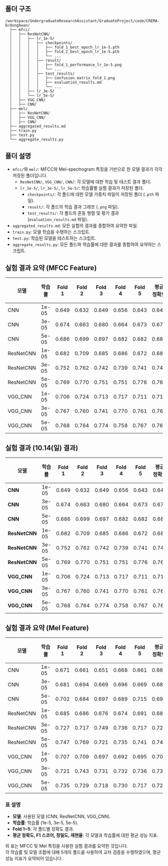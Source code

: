 ## 폴더 구조

```plaintext
/workspace/UndergraduateResearchAssistant/GraduateProject/code/CREMA-D/donghwan/
  ├── mfcc/
  │   ├── ResNetCNN/
  │   │   ├── lr_1e-5/
  │   │   │   ├── checkpoints/
  │   │   │   │   ├── fold_1_best_epoch_lr_1e-5.pth
  │   │   │   │   ├── fold_2_best_epoch_lr_1e-5.pth
  │   │   │   │   └── ...
  │   │   │   ├── result/
  │   │   │   │   ├── fold_1_performance_lr_1e-5.png
  │   │   │   │   └── ...
  │   │   │   ├── test_results/
  │   │   │   │   ├── confusion_matrix_fold_1.png
  │   │   │   │   ├── evaluation_results.md
  │   │   │   │   └── ...
  │   │   ├── lr_3e-5/
  │   │   └── lr_5e-5/
  │   ├── VGG_CNN/
  │   ├── CNN/
  ├── mel/
  │   ├── ResNetCNN/
  │   ├── VGG_CNN/
  │   ├── CNN/
  ├── aggregated_results.md
  ├── train.py
  ├── test.py
  └── aggregate_results.py
```

## 폴더 설명

- `mfcc/`와 `mel/`: MFCC와 Mel-spectrogram 특징을 기반으로 한 모델 결과가 각각 저장된 폴더입니다.
  - `ResNetCNN/`, `VGG_CNN/`, `CNN/`: 각 모델에 대한 학습 및 테스트 결과 폴더.
  - `lr_1e-5/`, `lr_3e-5/`, `lr_5e-5/`: 학습률별 실험 결과가 저장된 폴더.
    - `checkpoints/`: 각 폴드에 대한 모델 가중치 파일이 저장된 폴더 (`.pth` 파일).
    - `result/`: 각 폴드의 학습 결과 그래프 (`.png` 파일).
    - `test_results/`: 각 폴드의 혼동 행렬 및 평가 결과 (`evaluation_results.md` 파일).
- `aggregated_results.md`: 모든 실험의 결과를 종합하여 요약한 파일.
- `train.py`: 모델 학습을 수행하는 스크립트.
- `test.py`: 학습된 모델을 테스트하는 스크립트.
- `aggregate_results.py`: 모든 폴드와 학습률에 대한 결과를 종합하여 요약하는 스크립트.

## 실험 결과 요약 (MFCC Feature)

| 모델      | 학습률  | Fold 1 | Fold 2 | Fold 3 | Fold 4 | Fold 5 | 평균 정확도 | 평균 F1 스코어 | 평균 정밀도 | 평균 재현율 |
|-----------|---------|--------|--------|--------|--------|--------|-------------|---------------|-------------|-------------|
| CNN       | 1e-05   | 0.649  | 0.632  | 0.649  | 0.656  | 0.643  | 0.646       | 0.718         | 0.787       | 0.660       |
| CNN       | 3e-05   | 0.674  | 0.663  | 0.680  | 0.664  | 0.673  | 0.671       | 0.733         | 0.823       | 0.660       |
| CNN       | 5e-05   | 0.686  | 0.699  | 0.697  | 0.682  | 0.682  | 0.689       | 0.753         | 0.823       | 0.694       |
| ResNetCNN | 1e-05   | 0.682  | 0.709  | 0.685  | 0.686  | 0.672  | 0.687       | 0.748         | 0.830       | 0.682       |
| ResNetCNN | 3e-05   | 0.752  | 0.762  | 0.742  | 0.739  | 0.741  | 0.747       | 0.802         | 0.863       | 0.750       |
| ResNetCNN | 5e-05   | 0.769  | 0.770  | 0.751  | 0.751  | 0.776  | 0.763       | 0.816         | 0.868       | 0.771       |
| VGG_CNN   | 1e-05   | 0.706  | 0.724  | 0.713  | 0.717  | 0.711  | 0.714       | 0.771         | 0.849       | 0.707       |
| VGG_CNN   | 3e-05   | 0.767  | 0.760  | 0.741  | 0.770  | 0.761  | 0.760       | 0.814         | 0.866       | 0.767       |
| VGG_CNN   | 5e-05   | 0.768  | 0.764  | 0.774  | 0.758  | 0.767  | 0.766       | 0.820         | 0.866       | 0.779       |


## 실험 결과 (10.14(일) 결과)


| 모델      | 학습률   | Fold 1 | Fold 2 | Fold 3 | Fold 4 | Fold 5 | 평균 정확도 | 평균 F1 스코어 | 평균 정밀도 | 평균 재현율 |
|-----------|----------|--------|--------|--------|--------|--------|--------------|----------------|--------------|--------------|
| **CNN**   | 1e-05    | 0.649  | 0.632  | 0.649  | 0.656  | 0.643  | 0.646        | 0.718          | 0.787        | 0.660        |
| **CNN**   | 3e-05    | 0.674  | 0.663  | 0.680  | 0.664  | 0.673  | 0.671        | 0.733          | 0.823        | 0.660        |
| **CNN**   | 5e-05    | 0.686  | 0.699  | 0.697  | 0.682  | 0.682  | 0.689        | 0.753          | 0.823        | 0.694        |
| **ResNetCNN** | 1e-05 | 0.682  | 0.709  | 0.685  | 0.686  | 0.672  | 0.687        | 0.748          | 0.830        | 0.682        |
| **ResNetCNN** | 3e-05 | 0.752  | 0.762  | 0.742  | 0.739  | 0.741  | 0.747        | 0.802          | 0.863        | 0.750        |
| **ResNetCNN** | 5e-05 | 0.769  | 0.770  | 0.751  | 0.751  | 0.776  | 0.763        | 0.816          | 0.868        | 0.771        |
| **VGG_CNN**  | 1e-05  | 0.706  | 0.724  | 0.713  | 0.717  | 0.711  | 0.714        | 0.771          | 0.849        | 0.707        |
| **VGG_CNN**  | 3e-05  | 0.767  | 0.760  | 0.741  | 0.770  | 0.761  | 0.760        | 0.814          | 0.866        | 0.767        |
| **VGG_CNN**  | 5e-05  | 0.768  | 0.764  | 0.774  | 0.758  | 0.767  | 0.766        | 0.820          | 0.866        | 0.779        |









## 실험 결과 요약 (Mel Feature)

| 모델      | 학습률  | Fold 1 | Fold 2 | Fold 3 | Fold 4 | Fold 5 | 평균 정확도 | 평균 F1 스코어 | 평균 정밀도 | 평균 재현율 |
|-----------|---------|--------|--------|--------|--------|--------|-------------|---------------|-------------|-------------|
| CNN       | 1e-05   | 0.671  | 0.661  | 0.651  | 0.668  | 0.661  | 0.662       | 0.726         | 0.814       | 0.656       |
| CNN       | 3e-05   | 0.681  | 0.694  | 0.669  | 0.696  | 0.669  | 0.682       | 0.738         | 0.845       | 0.655       |
| CNN       | 5e-05   | 0.702  | 0.684  | 0.697  | 0.689  | 0.715  | 0.698       | 0.754         | 0.846       | 0.682       |
| ResNetCNN | 1e-05   | 0.685  | 0.686  | 0.676  | 0.674  | 0.691  | 0.682       | 0.738         | 0.846       | 0.655       |
| ResNetCNN | 3e-05   | 0.727  | 0.717  | 0.749  | 0.736  | 0.717  | 0.729       | 0.783         | 0.862       | 0.718       |
| ResNetCNN | 5e-05   | 0.747  | 0.769  | 0.721  | 0.735  | 0.741  | 0.743       | 0.800         | 0.851       | 0.755       |
| VGG_CNN   | 1e-05   | 0.707  | 0.709  | 0.697  | 0.692  | 0.695  | 0.700       | 0.756         | 0.850       | 0.681       |
| VGG_CNN   | 3e-05   | 0.721  | 0.743  | 0.731  | 0.732  | 0.736  | 0.733       | 0.790         | 0.850       | 0.739       |
| VGG_CNN   | 5e-05   | 0.735  | 0.729  | 0.718  | 0.730  | 0.717  | 0.726       | 0.782         | 0.856       | 0.720       |

### 표 설명
- **모델**: 사용된 모델 (CNN, ResNetCNN, VGG_CNN).
- **학습률**: 학습률 (1e-5, 3e-5, 5e-5).
- **Fold 1~5**: 각 폴드별 정확도 결과.
- **평균 정확도, F1 스코어, 정밀도, 재현율**: 각 모델과 학습률에 대한 평균 성능 지표.

위 표는 MFCC 및 Mel 특징을 사용한 실험 결과를 요약한 것입니다.    
각 학습률 및 모델 조합에 대해 5개의 폴드를 사용하여 교차 검증을 수행하였으며, 평균 성능 지표가 요약되어 있습니다.
